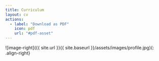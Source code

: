 ```yaml
---
title: Curriculum
layout: cv
actions:
  - label: "Download as PDF"
    icon: pdf
    url: "#pdf-asset"
---
```

![image-right]({{ site.url }}{{ site.baseurl }}/assets/images/profile.jpg){: .align-right}